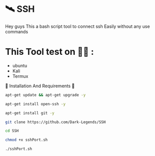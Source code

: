 # 🛰 SSH
Hey guys This a bash script tool to connect ssh Easily without any use commands


# This Tool test on 👨‍💻 :

- ubuntu
- Kali
- Termux

🛑 Installation And Requirements 🛑
```bash
apt-get update && apt-get upgrade -y
```
```bash
apt-get install open-ssh -y
```
```bash
apt-get install git -y
```
```bash
git clone https://github.com/Dark-Legends/SSH
```
```bash
cd SSH
```
```bash
chmod +x sshPort.sh
```
```bash
./sshPort.sh
```
